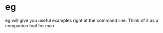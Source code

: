 # eg
eg will give you useful examples right at the command line. Think of it as a companion tool for man
